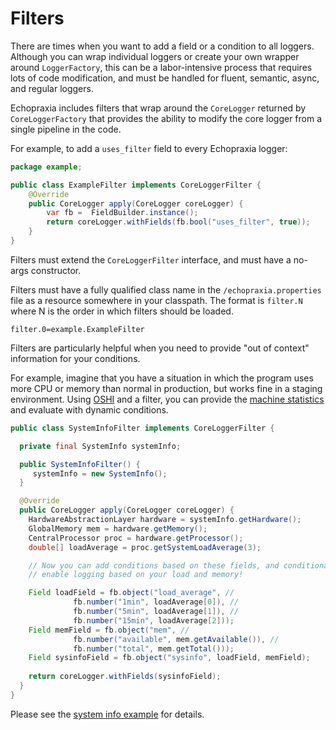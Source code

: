 # Filters

There are times when you want to add a field or a condition to all loggers.  Although you can wrap individual loggers or create your own wrapper around `LoggerFactory`, this can be a labor-intensive process that requires lots of code modification, and must be handled for fluent, semantic, async, and regular loggers.

Echopraxia includes filters that wrap around the `CoreLogger` returned by `CoreLoggerFactory` that provides the ability to modify the core logger from a single pipeline in the code.

For example, to add a `uses_filter` field to every Echopraxia logger:

```java
package example;

public class ExampleFilter implements CoreLoggerFilter {
    @Override
    public CoreLogger apply(CoreLogger coreLogger) {
        var fb =  FieldBuilder.instance();
        return coreLogger.withFields(fb.bool("uses_filter", true));
    }
}
```

Filters must extend the `CoreLoggerFilter` interface, and must have a no-args constructor.

Filters must have a fully qualified class name in the `/echopraxia.properties` file as a resource somewhere in your classpath.  The format is `filter.N` where N is the order in which filters should be loaded.

```properties
filter.0=example.ExampleFilter
```

Filters are particularly helpful when you need to provide "out of context" information for your conditions. 

For example, imagine that you have a situation in which the program uses more CPU or memory than normal in production, but works fine in a staging environment.  Using [OSHI](https://github.com/oshi/oshi) and a filter, you can provide the [machine statistics](https://speakerdeck.com/lyddonb/what-is-happening-attempting-to-understand-our-systems?slide=133) and evaluate with dynamic conditions.

```java
public class SystemInfoFilter implements CoreLoggerFilter {

  private final SystemInfo systemInfo;

  public SystemInfoFilter() {
     systemInfo = new SystemInfo();
  }

  @Override
  public CoreLogger apply(CoreLogger coreLogger) {
    HardwareAbstractionLayer hardware = systemInfo.getHardware();
    GlobalMemory mem = hardware.getMemory();
    CentralProcessor proc = hardware.getProcessor();
    double[] loadAverage = proc.getSystemLoadAverage(3);

    // Now you can add conditions based on these fields, and conditionally
    // enable logging based on your load and memory!

    Field loadField = fb.object("load_average", //
              fb.number("1min", loadAverage[0]), //
              fb.number("5min", loadAverage[1]), //
              fb.number("15min", loadAverage[2]));
    Field memField = fb.object("mem", //
              fb.number("available", mem.getAvailable()), //
              fb.number("total", mem.getTotal()));
    Field sysinfoField = fb.object("sysinfo", loadField, memField);
      
    return coreLogger.withFields(sysinfoField);
  }
}
```

Please see the [system info example](https://github.com/tersesystems/echopraxia-examples/tree/main/system-info) for details.
